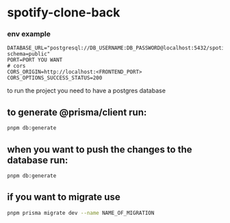 # spotify-clone-back

### env example

```env
DATABASE_URL="postgresql://DB_USERNAME:DB_PASSWORD@localhost:5432/spotifyDB?schema=public"
PORT=PORT YOU WANT
# cors
CORS_ORIGIN=http://localhost:<FRONTEND_PORT>
CORS_OPTIONS_SUCCESS_STATUS=200
```

to run the project you need to have a postgres database

## to generate @prisma/client run:

```bash
pnpm db:generate
```

## when you want to push the changes to the database run:

```bash
pnpm db:generate
```

## if you want to migrate use

```bash
pnpm prisma migrate dev --name NAME_OF_MIGRATION
```
